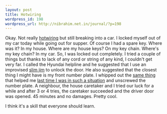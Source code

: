 ```yaml
--- 
layout: post
title: Hotwiring
wordpress_id: 198
wordpress_url: http://nibrahim.net.in/journal/?p=198
---
```

Okay. Not really <a href="http://en.wikipedia.org/wiki/Hotwiring">hotwiring</a> but still breaking into a car. I locked myself out of my car today while going out for supper. Of course I had a spare key. Where was it? In my house. Where are my house keys? On my key chain. Where's my key chain? In my car. So, I was locked out completely. I tried a couple of things but thanks to lack of any cord or string of any kind, I couldn't get very far. I called the Hyundai helpline and he suggested that I use an improvised <a href="http://en.wikipedia.org/wiki/Slim_Jim_(lock_pick)">slim jim</a> to unlock the door. He also suggested that the closest thing I might have is my front number plate. I whipped out the <a href="http://www.swissknifeshop.co.uk/victorinox_huntsman_lite.html">same thing</a> that helped me <a href="http://nibrahim.net.in/journal/?p=140">last time I was in such a situation</a> and unscrewed the number plate. A neighbour, the house caretaker and I tried our luck for a while and after 3 or 4 tries, the caretaker succeeded and the driver door was opened. 45 minutes and no damages. Pretty cool. 

I think it's a skill that everyone should learn.
